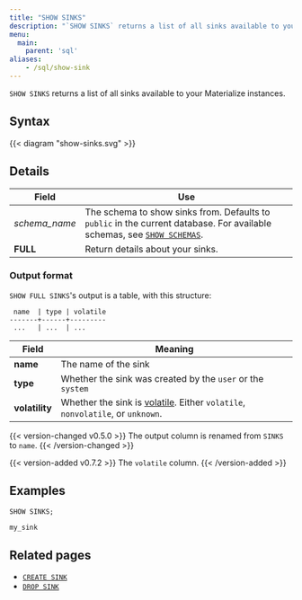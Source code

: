 ```yaml
---
title: "SHOW SINKS"
description: "`SHOW SINKS` returns a list of all sinks available to your Materialize instances."
menu:
  main:
    parent: 'sql'
aliases:
    - /sql/show-sink
---
```


`SHOW SINKS` returns a list of all sinks available to your Materialize instances.

## Syntax

{{< diagram "show-sinks.svg" >}}

## Details

Field | Use
------|-----
_schema&lowbar;name_ | The schema to show sinks from. Defaults to `public` in the current database. For available schemas, see [`SHOW SCHEMAS`](../show-schemas).
**FULL** | Return details about your sinks.

### Output format

`SHOW FULL SINKS`'s output is a table, with this structure:

```nofmt
 name  | type | volatile
-------+------+---------
 ...   | ...  | ...
```

Field | Meaning
------|--------
**name** | The name of the sink
**type** | Whether the sink was created by the `user` or the `system`
**volatility** | Whether the sink is [volatile](/overview/volatility). Either `volatile`, `nonvolatile`, or `unknown`.

{{< version-changed v0.5.0 >}}
The output column is renamed from `SINKS` to `name`.
{{< /version-changed >}}

{{< version-added v0.7.2 >}}
The `volatile` column.
{{< /version-added >}}

## Examples

```sql
SHOW SINKS;
```
```nofmt
my_sink
```

## Related pages

- [`CREATE SINK`](../create-sink)
- [`DROP SINK`](../drop-sink)

